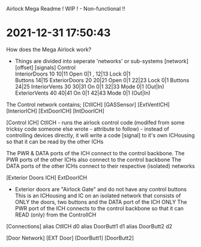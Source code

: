 Airlock Mega Readme
! WIP ! - Non-functional !!
# 2021-12-31 17:50:43

How does the Mega Airlock work?

- Things are divided into seperate 'networks' or sub-systems
    [network]       [offset]    [signals]
    Control                 
    InteriorDoors   10          10|11   Open 0|1 , 
                                12|13   Lock 0|1  
         Buttons                14|15
    ExteriorDoors   20          20|21   Open 0|1
                                22|23   Lock 0|1 
         Buttons                24|25
    InteriorVents   30          30|31   On 0|1
                                32|33   Mode 0|1 (Out|In)
    ExteriorVents   40          40|41   On 0|1
                                42|43   Mode 0|1 (Out|In)

The Control network contains;
    [CtlICH] [GASSensor] [ExtVentICH] [InteriorICH] [ExtDoorICH] [IntDoorICH]

[Control ICH]
CtlICH
    - runs the airlock control code (modifed from some tricksy code someone else wrote - attribute to follow)
        - instead of controlling devices directly, it will write a code [signal] to it's own ICHousing so that it can be read by the other ICHs 

The PWR & DATA ports of the ICH connect to the control backbone.
The PWR ports of the other ICHs also connect to the control backbone
The DATA ports of the other ICHs connect to their respective (isolated) networks


[Exterior Doors ICH]
ExtDoorICH
- Exterior doors are "Airlock Gate" and do not have any control buttons
This is an ICHousing and IC on an isolated network that consists of ONLY the doors, two buttons and the DATA port of the ICH ONLY
The PWR port of the ICH connects to the control backbone so that it can READ (only) from the ControlICH 

[Connections]
alias CtlICH d0
alias DoorButt1 d1
alias DoorButt2 d2

[Door Network]
[EXT Door]  [DoorButt1] [DoorButt2] 

